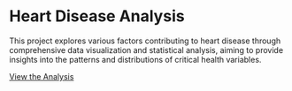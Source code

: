 # Heart Disease Analysis

This project explores various factors contributing to heart disease through comprehensive data visualization and statistical analysis, aiming to provide insights into the patterns and distributions of critical health variables.

[View the Analysis](Heart_Disease_Analysis/your_html_file.html)

